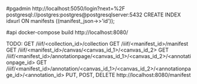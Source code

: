 
#pgadmin
http://localhost:5050/login?next=%2F
postgresql://postgres:postgres@postgresqlserver:5432
CREATE INDEX idxurl ON manifests ((manifest_json->>'id'));


#api
docker-compose build
http://localhost:8080/

TODO:
GET /iiif/<collection_id>/collection
GET /iiif/<manifest_id>/manifest
GET /iiif/<manifest_id>/canvas/<canvas_id_1>/<canvas_id_2>
GET /iiif/<manifest_id>/annotationpage/<canvas_id_1>/<canvas_id_2>/<annotationpage_id>
GET /iiif/<manifest_id>/annotation/<canvas_id_1>/<canvas_id_2>/<annotationpage_id>/<annotation_id>
PUT, POST, DELETE http://localhost:8080/manifest
